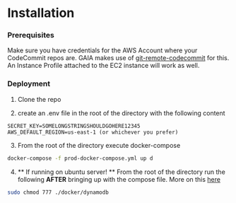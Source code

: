 # Installation

### Prerequisites

Make sure you have credentials for the AWS Account where your CodeCommit repos are. 
GAIA makes use of [git-remote-codecommit](https://github.com/aws/git-remote-codecommit) for this. An Instance Profile attached to the EC2 instance will work as well.

### Deployment

1) Clone the repo

2) create an .env file in the root of the directory with the following content

```
SECRET_KEY=SOMELONGSTRINGSHOULDGOHERE12345
AWS_DEFAULT_REGION=us-east-1 (or whichever you prefer)
```

3) From the root of the directory execute docker-compose
```bash
docker-compose -f prod-docker-compose.yml up d
```

4) ** If running on ubuntu server! ** 
From the root of the directory run the following **AFTER** bringing up with the compose file.
More on this [here](https://stackoverflow.com/questions/45850688/unable-to-open-local-dynamodb-database-file-after-power-outage)

```bash
sudo chmod 777 ./docker/dynamodb
```